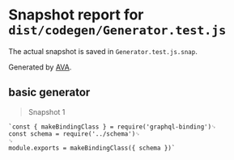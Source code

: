 # Snapshot report for `dist/codegen/Generator.test.js`

The actual snapshot is saved in `Generator.test.js.snap`.

Generated by [AVA](https://ava.li).

## basic generator

> Snapshot 1

    `const { makeBindingClass } = require('graphql-binding')␊
    const schema = require('../schema')␊
    ␊
    module.exports = makeBindingClass({ schema })`
